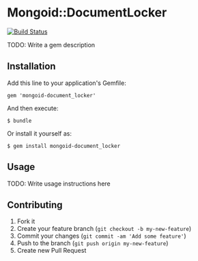 # Mongoid::DocumentLocker

[![Build Status](https://travis-ci.org/josisusan/mongoid-document_locker.svg?branch=master)](https://travis-ci.org/josisusan/mongoid-document_locker)

TODO: Write a gem description

## Installation

Add this line to your application's Gemfile:

    gem 'mongoid-document_locker'

And then execute:

    $ bundle

Or install it yourself as:

    $ gem install mongoid-document_locker

## Usage

TODO: Write usage instructions here

## Contributing

1. Fork it
2. Create your feature branch (`git checkout -b my-new-feature`)
3. Commit your changes (`git commit -am 'Add some feature'`)
4. Push to the branch (`git push origin my-new-feature`)
5. Create new Pull Request
